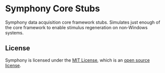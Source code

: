 # Symphony Core Stubs

Symphony data acquisition core framework stubs. Simulates just enough of the core framework to enable stimulus regeneration on non-Windows systems.

## License

Symphony is licensed under the [MIT License](https://opensource.org/licenses/MIT), which is an [open source license](https://opensource.org/docs/osd).
